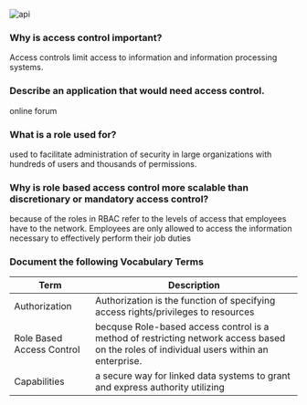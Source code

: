![api](https://www.okta.com/sites/default/files/styles/1640w_scaled/public/media/image/2020-10/Authentication_vs_Authorization.png?itok=uBFRCfww)
### Why is access control important?
Access controls limit access to information and information processing systems.
### Describe an application that would need access control.
online forum
### What is a role used for?
used to facilitate administration of security in large organizations with hundreds of users and thousands of permissions. 
### Why is role based access control more scalable than discretionary or mandatory access control?
because of the roles in RBAC refer to the levels of access that employees have to the network. Employees are only allowed to access the information necessary to effectively perform their job duties
### Document the following Vocabulary Terms

|Term|Description|
|----|----|
|Authorization|Authorization is the function of specifying access rights/privileges to resources|
|Role Based Access Control|becquse Role-based access control is a method of restricting network access based on the roles of individual users within an enterprise. |
|Capabilities| a secure way for linked data systems to grant and express authority utilizing|
